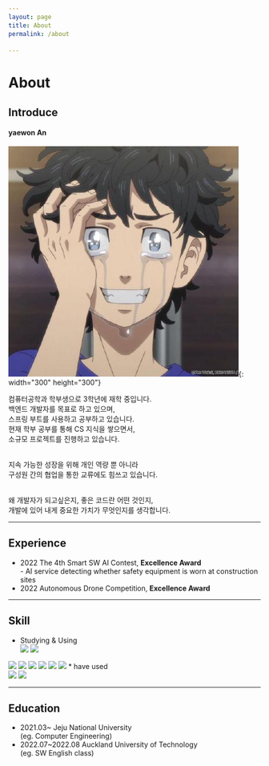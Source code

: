 ```yaml
---
layout: page
title: About
permalink: /about

---
```


# About

## Introduce

#### yaewon An
![alt](profile.jpg){: width="300" height="300"}


컴퓨터공학과 학부생으로 3학년에 재학 중입니다.<br>
백엔드 개발자를 목표로 하고 있으며, <br>
스프링 부트를 사용하고 공부하고 있습니다. <br> 현재 학부 공부를 통해 CS 지식을 쌓으면서,<br>
소규모 프로젝트를 진행하고 있습니다.

<br>
지속 가능한 성장을 위해 개인 역량 뿐 아니라<br>
구성원 간의 협업을 통한 교류에도 힘쓰고 있습니다.
<br><br>

왜 개발자가 되고싶은지, 좋은 코드란 어떤 것인지,<br>
개발에 있어 내게 중요한 가치가 무엇인지를 생각합니다.

--- 
## Experience

* 2022 The 4th Smart SW AI Contest, **Excellence Award**
<br>- AI service detecting whether safety equipment is worn at construction sites
* 2022 Autonomous Drone Competition, **Excellence Award**

___
## Skill


* Studying & Using <br> 
<img src="https://img.shields.io/badge/java-007396?style=for-the-badge&logo=java&logoColor=white">  <img src="https://img.shields.io/badge/c++-00599C?style=for-the-badge&logo=c%2B%2B&logoColor=white">
<img src="https://img.shields.io/badge/C-A8B9CC?style=for-the-badge&logo=c&logoColor=white">
<img src="https://img.shields.io/badge/spring-6DB33F?style=for-the-badge&logo=spring&logoColor=white">
<img src="https://img.shields.io/badge/Python-3776AB?style=for-the-badge&logo=python&logoColor=white">
<img src="https://img.shields.io/badge/springboot-6DB33F?style=for-the-badge&logo=springboot&logoColor=white">
<img src="https://img.shields.io/badge/springframework-6DB33F?style=for-the-badge&logo=spring&logoColor=white">
<img src="https://img.shields.io/badge/mysql-4479A1?style=for-the-badge&logo=mysql&logoColor=white">
* have used<br>
<img src="https://img.shields.io/badge/JavaScript-F7DF1E?style=for-the-badge&logo=javascript&logoColor=white">
<img src="https://img.shields.io/badge/CSS3-1572B6?style=for-the-badge&logo=css3&logoColor=white">

---
## Education

* 2021.03~ Jeju National University <br>(eg. Computer Engineering)
* 2022.07~2022.08 Auckland University of Technology<br> (eg. SW English class)




